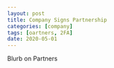```yaml
---
layout: post
title: Company Signs Partnership
categories: [company]
tags: [oartners, 2FA]
date: 2020-05-01
---
```


Blurb on Partners
